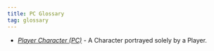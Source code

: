 ```yaml
---
title: PC Glossary
tag: glossary
---
```

* *[Player Character (PC)](/uoowa3bDQSiSG9wClc3ANA)* - A Character portrayed solely by a Player.